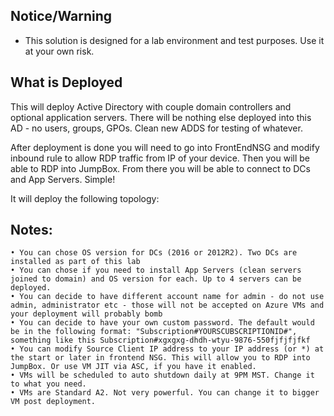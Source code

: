 ﻿## Notice/Warning
* This solution is designed for a lab environment and test purposes. Use it at your own risk.


## What is Deployed
This will deploy Active Directory with couple domain controllers and optional application servers. 
There will be nothing else deployed into this AD - no users, groups, GPOs. Clean new ADDS for testing of whatever.

After deployment is done you will need to go into FrontEndNSG and modify inbound rule to allow RDP traffic from IP of your device.
Then you will be able to RDP into JumpBox. From there you will be able to connect to DCs and App Servers. Simple!

It will deploy the following topology:


## Notes: 
	• You can chose OS version for DCs (2016 or 2012R2). Two DCs are installed as part of this lab
	• You can chose if you need to install App Servers (clean servers joined to domain) and OS version for each. Up to 4 servers can be deployed.
	• You can decide to have different account name for admin - do not use admin, administrator etc - those will not be accepted on Azure VMs and your deployment will probably bomb
	• You can decide to have your own custom password. The default would be in the following format: "Subscription#YOURSCUBSCRIPTIONID#",  something like this Subscription#xgxgxg-dhdh-wtyu-9876-550fjfjfjfkf
	• You can modify Source Client IP address to your IP address (or *) at the start or later in frontend NSG. This will allow you to RDP into JumpBox. Or use VM JIT via ASC, if you have it enabled.
	• VMs will be scheduled to auto shutdown daily at 9PM MST. Change it to what you need.
	• VMs are Standard A2. Not very powerful. You can change it to bigger VM post deployment. 